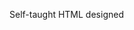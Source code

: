 Self-taught HTML designed
              
 
 
 
      
 
 
                                                                                                                                                        